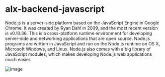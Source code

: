 # alx-backend-javascript

Node.js is a server-side platform based on the JavaScript Engine in Google Chrome. It was created by Ryan Dahl in 2009, and the most recent version is v0.10.36. This is a cross-platform runtime environment for developing server-side and networking applications that are open source. Node.js programs are written in JavaScript and run on the Node.js runtime on OS X, Microsoft Windows, and Linux. Node.js also comes with a big library of JavaScript modules, which makes developing Node.js web applications much easier.

![image](https://github.com/Ironlaydee/alx-backend-javascript/assets/113660966/30e69d26-4e6c-484e-979a-f8d382c1b348)

